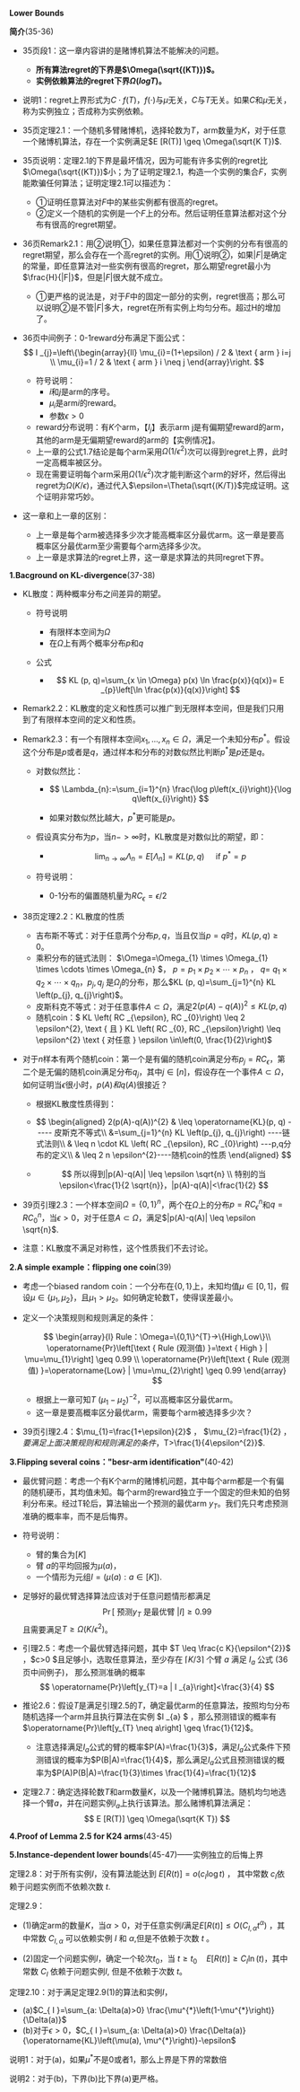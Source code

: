 **Lower Bounds**

**简介**(35-36)

+ 35页段1：这一章内容讲的是赌博机算法不能解决的问题。

  + **所有算法regret的下界是$\Omega(\sqrt{(KT)})$。**
  + **实例依赖算法的regret下界$\Omega(logT)。$**

+ 说明1：regret上界形式为$C\cdot f(T)$，$f(\cdot)$与$\mu$无关，$C$与$T$无关。如果$C$和$\mu$无关，称为实例独立；否成称为实例依赖。

+ 35页定理2.1：一个随机多臂赌博机，选择轮数为$T$，arm数量为$K$，对于任意一个赌博机算法，存在一个实例满足$E [R(T)] \geq \Omega(\sqrt{K T})$.

+ 35页说明：定理2.1的下界是最坏情况，因为可能有许多实例的regret比$\Omega(\sqrt{(KT)})$小；为了证明定理2.1，构造一个实例的集合$F$，实例能欺骗任何算法；证明定理2.1可以描述为：

  + ①证明任意算法对$F$中的某些实例都有很高的regret。
  + ②定义一个随机的实例是一个$F$上的分布。然后证明任意算法都对这个分布有很高的regret期望。

+ 36页Remark2.1：用②说明①，如果任意算法都对一个实例的分布有很高的regret期望，那么会存在一个高regret的实例。用①说明②，如果$|F|$是确定的常量，即任意算法对一些实例有很高的regret，那么期望regret最小为$\frac{H}{|F|}$，但是$|F|$很大就不成立。

  + ①更严格的说法是，对于$F$中的固定一部分的实例，regret很高；那么可以说明②是不管$|F|$多大，regret在所有实例上均匀分布。超过H的增加了。

+ 36页中间例子：0-1reward分布满足下面公式：
  $$
  I _{j}=\left\{\begin{array}{ll}
  \mu_{i}=(1+\epsilon) / 2 & \text { arm } i=j \\
  \mu_{i}=1 / 2 & \text { arm } i \neq j
  \end{array}\right.
  $$

  + 符号说明：
    + $i$和$j$是arm的序号。
    + $\mu_i$是arm$i$的reward。
    + 参数$\epsilon>0$
  + reward分布说明：有$K$个arm，【$I_j$】表示arm j是有偏期望reward的arm，其他的arm是无偏期望reward的arm的【实例情况】。
  + 上一章的公式1.7结论是每个arm采用$\Omega(1/\epsilon^{2})$次可以得到regret上界，此时一定高概率被区分。
  + 现在需要证明每个arm采用$\Omega(1/\epsilon^{2})$次才能判断这个arm的好坏，然后得出regret为$\Omega(K/\epsilon)$，通过代入$\epsilon=\Theta(\sqrt{(K/T)}$完成证明。这个证明非常巧妙。
  
+ 这一章和上一章的区别：

  + 上一章是每个arm被选择多少次才能高概率区分最优arm。这一章是要高概率区分最优arm至少需要每个arm选择多少次。
  + 上一章是求算法的regret上界，这一章是求算法的共同regret下界。

**1.Bacground on KL-divergence**(37-38)

+ KL散度：两种概率分布之间差异的期望。

  + 符号说明

    + 有限样本空间为$\Omega$
    + 在$\Omega$上有两个概率分布$p$和$q$

  + 公式

    + $$
      KL (p, q)=\sum_{x \in \Omega} p(x) \ln \frac{p(x)}{q(x)}= E _{p}\left[\ln \frac{p(x)}{q(x)}\right]
      $$

+ Remark2.2：KL散度的定义和性质可以推广到无限样本空间，但是我们只用到了有限样本空间的定义和性质。

+ Remark2.3：有一个有限样本空间$x_1,...,x_n\in \Omega$，满足一个未知分布$p^{*}$。假设这个分布是$p$或者是$q$，通过样本和分布的对数似然比判断$p^{*}$是$p$还是$q$。

  + 对数似然比：

    + $$
      \Lambda_{n}:=\sum_{i=1}^{n} \frac{\log p\left(x_{i}\right)}{\log q\left(x_{i}\right)}
      $$

    + 如果对数似然比越大，$p^{*}$更可能是$p$。

  + 假设真实分布为$p$，当$n->∞$时，KL散度是对数似比的期望，即：

    + $$
    \lim _{n \rightarrow \infty} \Lambda_{n}= E \left[\Lambda_{n}\right]= KL (p, q) \quad \text { if } p^{*}=p
      $$
  
  + 符号说明：
  
    + 0-1分布的偏置随机量为$RC_\epsilon=\epsilon/2$
  
+ 38页定理2.2：KL散度的性质

  + 吉布斯不等式：对于任意两个分布$p,q$，当且仅当$p = q$时，$KL (p,q)≥0$。
  + 乘积分布的链式法则： $\Omega=\Omega_{1} \times \Omega_{1} \times \cdots \times \Omega_{n} $， $p=p_{1} \times p_{2} \times \cdots \times p_{n}$ ， $q=$ $q_{1} \times q_{2} \times \cdots \times q_{n}$，$p_{j}, q_{j}$ 是$\Omega_{j}$的分布，那么$KL (p, q)=\sum_{j=1}^{n} KL \left(p_{j}, q_{j}\right)$。
  + 皮斯科克不等式：对于任意事件$A\subset \Omega$，满足$2(p(A)-q(A))^{2} \leq KL (p, q)$
  + 随机coin：$ KL \left( RC _{\epsilon}, RC _{0}\right) \leq 2 \epsilon^{2}, \text { 且 } KL \left( RC _{0}, RC _{\epsilon}\right) \leq \epsilon^{2} \text { 对任意 }
    \epsilon \in\left(0, \frac{1}{2}\right)$

+ 对于$n$样本有两个随机coin：第一个是有偏的随机coin满足分布$p_j=RC_\epsilon$，第二个是无偏的随机coin满足分布$q_j$，其中$j\in[n]$，假设存在一个事件$A \subset \Omega$，如何证明当$\epsilon$很小时，$p(A)和$$q(A)$很接近？

  + 根据KL散度性质得到：

  + $$
    \begin{aligned}
    2(p(A)-q(A))^{2} & \leq \operatorname{KL}(p, q) ----- 皮斯克不等式\\
    &=\sum_{j=1}^{n} KL \left(p_{j}, q_{j}\right) ----链式法则\\
    & \leq n \cdot KL \left( RC _{\epsilon}, RC _{0}\right) ---p,q分布的定义\\
    & \leq 2 n \epsilon^{2}----随机coin的性质
    \end{aligned}
    $$

  + $$
    所以得到|p(A)-q(A)| \leq \epsilon \sqrt{n} \\
    特别的当\epsilon<\frac{1}{2 \sqrt{n}}，|p(A)-q(A)|<\frac{1}{2}
    $$

+ 39页引理2.3：一个样本空间$\Omega=\{0,1\}^{n}$，两个在$\Omega$上的分布$p=RC_\epsilon^{n}$和$q=RC_0^{n}$，当$\epsilon>0$，对于任意$A\subset \Omega$，满足$|p(A)-q(A)| \leq \epsilon \sqrt{n}$.

+ 注意：KL散度不满足对称性，这个性质我们不去讨论。

**2.A simple example：flipping one coin**(39)

+ 考虑一个biased random coin：一个分布在$\{0,1\}$上，未知均值$\mu\in [0,1]$，假设$\mu\in\{\mu_1,\mu_2\}$，且$\mu_1>\mu_2$。如何确定轮数T，使得误差最小。

+ 定义一个决策规则和规则满足的条件：

  $$
  \begin{array}{l}
  Rule：\Omega=\{0,1\}^{T}->\{High,Low\}\\
  \operatorname{Pr}\left[\text { Rule (观测值) }=\text { High } | \mu=\mu_{1}\right] \geq 0.99 \\
  \operatorname{Pr}\left[\text { Rule (观测值) }=\operatorname{Low} | \mu=\mu_{2}\right] \geq 0.99
  \end{array}
  $$

  + 根据上一章可知$T\text{~}(\mu_1-\mu_2)^{-2}$，可以高概率区分最优arm。
  + 这一章是要高概率区分最优arm，需要每个arm被选择多少次？

+ 39页引理2.4：$\mu_{1}=\frac{1+\epsilon}{2}$ ， $\mu_{2}=\frac{1}{2} $，要满足上面决策规则和规则满足的条件，$T>\frac{1}{4\epsilon^{2}}$.

**3.Flipping several coins："besr-arm identification"**(40-42)

+ 最优臂问题：考虑一个有K个arm的赌博机问题，其中每个arm都是一个有偏的随机硬币，其均值未知。每个arm的reward独立于一个固定的但未知的伯努利分布来。经过T轮后，算法输出一个预测的最优arm $y_T$。我们先只考虑预测准确的概率率，而不是后悔界。

+ 符号说明：

  + 臂的集合为$[K]$
  + 臂 $a$的平均回报为$\mu(a)$，
  + 一个情形为元组$I=(\mu(a):a\in [K]).$

+ 足够好的最优臂选择算法应该对于任意问题情形都满足  
  $$
  \operatorname{Pr}\left[\text { 预测} y_{T} \text { 是最优臂 } | I \right] \geq 0.99
  $$
  且需要满足$T\geq\Omega(K/\epsilon^{2})$。
  
+ 引理2.5：考虑一个最优臂选择问题，其中 $T \leq \frac{c K}{\epsilon^{2}}$ ，$c>0 $且足够小，选取任意算法，至少存在 $\lceil K / 3\rceil$ 个臂 $a$ 满足 $I _{a}$ 公式 (36页中间例子)， 那么预测准确的概率
  $$
  \operatorname{Pr}\left[y_{T}=a | I _{a}\right]<\frac{3}{4}
  $$

+ 推论2.6：假设$T$是满足引理2.5的$T$，确定最优arm的任意算法，按照均匀分布随机选择一个arm并且执行算法在实例 $I _{a} $ ，那么预测错误的概率有 $\operatorname{Pr}\left[y_{T} \neq a\right] \geq \frac{1}{12}$。

  + 注意选择满足$I_a$公式的臂的概率$P(A)=\frac{1}{3}$，满足$I_a$公式条件下预测错误的概率为$P(B|A)=\frac{1}{4}$，那么满足$I_a$公式且预测错误的概率为$P(A)P(B|A)=\frac{1}{3}\times \frac{1}{4}=\frac{1}{12}$

+ 定理2.7：确定选择轮数$T$和arm数量$K$，以及一个赌博机算法。随机均匀地选择一个臂$a$，并在问题实例$I_a$上执行该算法。那么赌博机算法满足：
  $$
  E [R(T)] \geq \Omega(\sqrt{K T})
  $$

**4.Proof of Lemma 2.5 for K24 arms**(43-45)

**5.Instance-dependent lower bounds**(45-47)——实例独立的后悔上界

定理2.8：对于所有实例$I$，没有算法能达到 $E [R(t)]=o\left(c_{ I } \log t\right)$ ， 其中常数 $c_{ I }$依赖于问题实例而不依赖次数 $t$.

定理2.9：

+ (1)确定arm的数量$K$，当$\alpha>0$，对于任意实例$I$满足$E [R(t)] \leq O\left(C_{ I , \alpha} t^{\alpha}\right)$ ，其中常数 $C_{ I , \alpha}$ 可以依赖实例 $I$ 和 $\alpha,$但是不依赖于次数 $t$ 。

+ (2)固定一个问题实例$I$，确定一个轮次$t_0$，当 $t \geq t_{0} \quad E [R(t)] \geq C_{ I } \ln (t)$，其中常数 $C_{ I }$ 依赖于问题实例$I$, 但是不依赖于次数 $t$。

定理2.10：对于满足定理2.9(1)的算法和实例$I$，

+ (a)$C_{ I }=\sum_{a: \Delta(a)>0} \frac{\mu^{*}\left(1-\mu^{*}\right)}{\Delta(a)}$
+ (b)对于$\epsilon>0$，$C_{ I }=\sum_{a: \Delta(a)>0} \frac{\Delta(a)}{\operatorname{KL}\left(\mu(a), \mu^{*}\right)}-\epsilon$

说明1：对于(a)，如果$\mu^{*}$不是0或者1，那么上界是下界的常数倍

说明2：对于(b)，下界(b)比下界(a)更严格。

